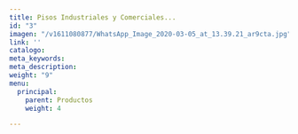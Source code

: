 ```yaml
---
title: Pisos Industriales y Comerciales...
id: "3"
imagen: "/v1611080877/WhatsApp_Image_2020-03-05_at_13.39.21_ar9cta.jpg"
link: ''
catalogo: 
meta_keywords: 
meta_description: 
weight: "9"
menu:
  principal:
    parent: Productos
    weight: 4

---
```


